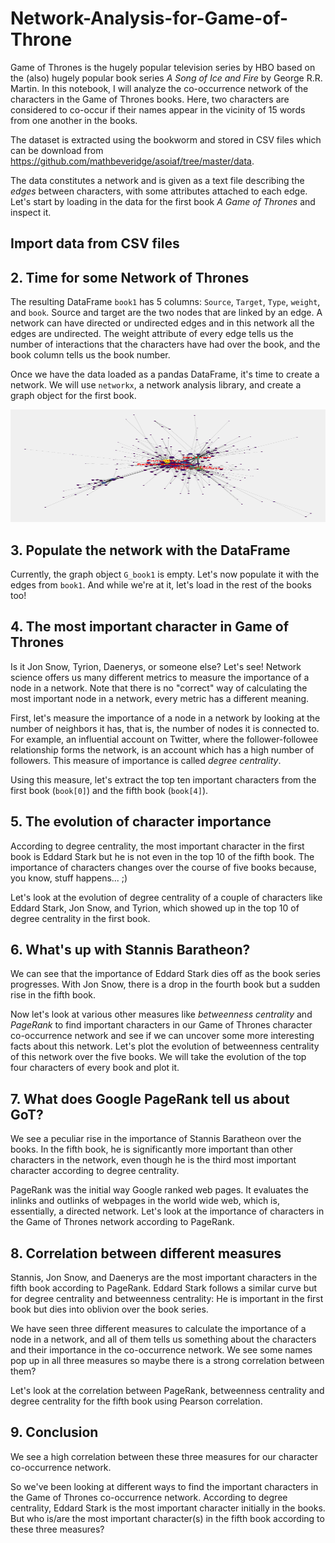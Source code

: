 # Network-Analysis-for-Game-of-Throne

Game of Thrones is the hugely popular television series by HBO based on the (also) hugely popular book series <em>A Song of Ice and Fire</em> by George R.R. Martin. In this notebook, I will analyze the co-occurrence network of the characters in the  Game of Thrones books. Here, two characters are considered to co-occur if their names appear in the vicinity of 15 words from one another in the books. </p>
The dataset is extracted using the bookworm and stored in CSV files which can be download from 
https://github.com/mathbeveridge/asoiaf/tree/master/data.

The data constitutes a network and is given as a text file describing the <em>edges</em> between characters, with some attributes attached to each edge. Let's start by loading in the data for the first book <em>A Game of Thrones</em> and inspect it.</p>
## Import data from CSV files


## 2. Time for some Network of Thrones
<p>The resulting DataFrame <code>book1</code> has 5 columns: <code>Source</code>, <code>Target</code>, <code>Type</code>, <code>weight</code>, and <code>book</code>. Source and target are the two nodes that are linked by an edge. A network can have directed or undirected edges and in this network all the edges are undirected. The weight attribute of every edge tells us the number of interactions that the characters have had over the book, and the book column tells us the book number.</p>
<p>Once we have the data loaded as a pandas DataFrame, it's time to create a network. We will use <code>networkx</code>, a network analysis library, and create a graph object for the first book.</p>


<p align = "center">
<img width ="800" height="180", src =https://github.com/minglwang/Network-Analysis-for-Game-of-Throne/blob/master/Figures/GM_book1.pdf>
</p>


## 3. Populate the network with the DataFrame
<p>Currently, the graph object <code>G_book1</code> is empty. Let's now populate it with the edges from <code>book1</code>. And while we're at it, let's load in the rest of the books too!</p>


## 4. The most important character in Game of Thrones
<p>Is it Jon Snow, Tyrion, Daenerys, or someone else? Let's see! Network science offers us many different metrics to measure the importance of a node in a network. Note that there is no "correct" way of calculating the most important node in a network, every metric has a different meaning.</p>
<p>First, let's measure the importance of a node in a network by looking at the number of neighbors it has, that is, the number of nodes it is connected to. For example, an influential account on Twitter, where the follower-followee relationship forms the network, is an account which has a high number of followers. This measure of importance is called <em>degree centrality</em>.</p>
<p>Using this measure, let's extract the top ten important characters from the first book (<code>book[0]</code>) and the fifth book (<code>book[4]</code>).</p>


## 5. The evolution of character importance
<p>According to degree centrality, the most important character in the first book is Eddard Stark but he is not even in the top 10 of the fifth book. The importance of characters changes over the course of five books because, you know, stuff happens... ;)</p>
<p>Let's look at the evolution of degree centrality of a couple of characters like Eddard Stark, Jon Snow, and Tyrion, which showed up in the top 10 of degree centrality in the first book.</p>

## 6. What's up with Stannis Baratheon?
<p>We can see that the importance of Eddard Stark dies off as the book series progresses. With Jon Snow, there is a drop in the fourth book but a sudden rise in the fifth book.</p>
<p>Now let's look at various other measures like <em>betweenness centrality</em> and <em>PageRank</em> to find important characters in our Game of Thrones character co-occurrence network and see if we can uncover some more interesting facts about this network. Let's plot the evolution of betweenness centrality of this network over the five books. We will take the evolution of the top four characters of every book and plot it.</p>

## 7. What does Google PageRank tell us about GoT?
<p>We see a peculiar rise in the importance of Stannis Baratheon over the books. In the fifth book, he is significantly more important than other characters in the network, even though he is the third most important character according to degree centrality.</p>
<p>PageRank was the initial way Google ranked web pages. It evaluates the inlinks and outlinks of webpages in the world wide web, which is, essentially, a directed network. Let's look at the importance of characters in the Game of Thrones network according to PageRank. </p>

## 8. Correlation between different measures
<p>Stannis, Jon Snow, and Daenerys are the most important characters in the fifth book according to PageRank. Eddard Stark follows a similar curve but for degree centrality and betweenness centrality: He is important in the first book but dies into oblivion over the book series.</p>
<p>We have seen three different measures to calculate the importance of a node in a network, and all of them tells us something about the characters and their importance in the co-occurrence network. We see some names pop up in all three measures so maybe there is a strong correlation between them?</p>
<p>Let's look at the correlation between PageRank, betweenness centrality and degree centrality for the fifth book using Pearson correlation.</p>


## 9. Conclusion
<p>We see a high correlation between these three measures for our character co-occurrence network.</p>
<p>So we've been looking at different ways to find the important characters in the Game of Thrones co-occurrence network. According to degree centrality, Eddard Stark is the most important character initially in the books. But who is/are the most important character(s) in the fifth book according to these three measures? </p>
